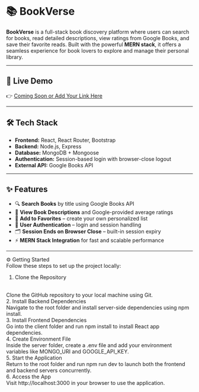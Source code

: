 # 📚 BookVerse

**BookVerse** is a full-stack book discovery platform where users can search for books, read detailed descriptions, view ratings from Google Books, and save their favorite reads. Built with the powerful **MERN stack**, it offers a seamless experience for book lovers to explore and manage their personal library.

---

## 🚀 Live Demo

👉 [Coming Soon or Add Your Link Here](https://your-deployment-link.com)

---

## 🛠️ Tech Stack

- **Frontend:** React, React Router, Bootstrap
- **Backend:** Node.js, Express
- **Database:** MongoDB + Mongoose
- **Authentication:** Session-based login with browser-close logout
- **External API:** Google Books API

---

## ✨ Features

- 🔍 **Search Books** by title using Google Books API  
- 📖 **View Book Descriptions** and Google-provided average ratings  
- 💖 **Add to Favorites** – create your own personalized list  
- 👤 **User Authentication** – login and session handling  
- 🗂️ **Session Ends on Browser Close** – built-in session expiry  
- ⚡ **MERN Stack Integration** for fast and scalable performance

---

⚙️ Getting Started
<br>
Follow these steps to set up the project locally:
<br>
1. Clone the Repository
<br>
Clone the GitHub repository to your local machine using Git.
<br>
2. Install Backend Dependencies
<br>
Navigate to the root folder and install server-side dependencies using npm install.
<br>
3. Install Frontend Dependencies
<br>
Go into the client folder and run npm install to install React app dependencies.
<br>
4. Create Environment File
<br>
Inside the server folder, create a .env file and add your environment variables like MONGO_URI and GOOGLE_API_KEY.
<br>
5. Start the Application
<br>
Return to the root folder and run npm run dev to launch both the frontend and backend servers concurrently.
<br>
6. Access the App
<br>
Visit http://localhost:3000 in your browser to use the application.
